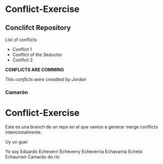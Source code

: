 # Conflict-Exercise

## Conclifct Repository

List of conflicts
- Conflict 1
- Conflict of the Seductor
- Conflict 2

**CONFLICTS ARE COMMING**

*This conflicts were creadted by Jordan*

### Camarón

# Conflict-Exercise

Este es una branch de un repo en el que vamos a generar merge conflicts intencionalmente.

Uy un guei

Yo soy Eduardo Echeverri Echeverry Echeverría Echavarría Echeto Echaurren
Camarão do río
